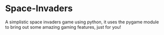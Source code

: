 # Space-Invaders
A simplistic space invaders game using python, it uses the pygame module to bring out some amazing gaming features, just for you!
